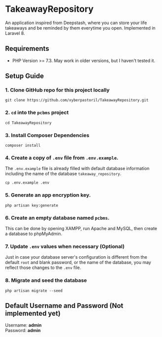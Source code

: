 # TakeawayRepository
An application inspired from Deepstash, where you can store your life takeaways and be reminded by them everytime you open. Implemented in Laravel 8.

## Requirements
- PHP Version >= 7.3. May work in older versions, but I haven't tested it.

## Setup Guide
### 1. Clone GitHub repo for this project locally
```
git clone https://github.com/xyberpastoril/TakeawayRepository.git
```
### 2. `cd` into the `pcbms` project
```
cd TakeawayRepository
```
### 3. Install Composer Dependencies
```
composer install
```
### 4. Create a copy of `.env` file from `.env.example`. 
The `.env.example` file is already filled with default database information including the name of the database `takeaway_repository`.
```
cp .env.example .env
```
### 5. Generate an app encryption key.
```
php artisan key:generate
```
### 6. Create an empty database named `pcbms`.
This can be done by opening XAMPP, run Apache and MySQL, then create a database to phpMyAdmin.
### 7. Update `.env` values when necessary (Optional)
Just in case your database server's configuration is different from the default `root` and blank password, or the name of the database, you may reflect those changes to the `.env` file.
### 8. Migrate and seed the database
```
php artisan migrate --seed
```
## Default Username and Password (Not implemented yet)
Username: **admin**<br>
Password: **admin**

